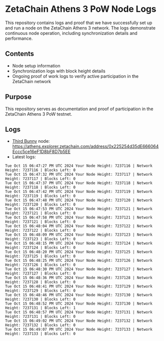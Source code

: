 # ZetaChain Athens 3 PoW Node Logs
This repository contains logs and proof that we have successfully set up and run a node on the ZetaChain Athens 3 network. The logs demonstrate continuous node operation, including synchronization details and performance.

## Contents
- Node setup information
- Synchronization logs with block height details
- Ongoing proof of work logs to verify active participation in the ZetaChain network

## Purpose
This repository serves as documentation and proof of participation in the ZetaChain Athens 3 PoW testnet.

## Logs

- [Third Bunny](https://thirdbunny.xyz/) node: https://athens.explorer.zetachain.com/address/0x225254d35dE666064Eccc5ce16eF1D8bF8D7b5EE
- Latest logs:
```
Tue Oct 15 06:47:27 PM UTC 2024 Your Node Height: 7237116 | Network Height: 7237116 | Blocks Left: 0
Tue Oct 15 06:47:32 PM UTC 2024 Your Node Height: 7237117 | Network Height: 7237117 | Blocks Left: 0
Tue Oct 15 06:47:37 PM UTC 2024 Your Node Height: 7237118 | Network Height: 7237118 | Blocks Left: 0
Tue Oct 15 06:47:42 PM UTC 2024 Your Node Height: 7237119 | Network Height: 7237119 | Blocks Left: 0
Tue Oct 15 06:47:48 PM UTC 2024 Your Node Height: 7237120 | Network Height: 7237120 | Blocks Left: 0
Tue Oct 15 06:47:53 PM UTC 2024 Your Node Height: 7237121 | Network Height: 7237121 | Blocks Left: 0
Tue Oct 15 06:47:58 PM UTC 2024 Your Node Height: 7237121 | Network Height: 7237121 | Blocks Left: 0
Tue Oct 15 06:48:04 PM UTC 2024 Your Node Height: 7237122 | Network Height: 7237122 | Blocks Left: 0
Tue Oct 15 06:48:09 PM UTC 2024 Your Node Height: 7237123 | Network Height: 7237123 | Blocks Left: 0
Tue Oct 15 06:48:15 PM UTC 2024 Your Node Height: 7237124 | Network Height: 7237124 | Blocks Left: 0
Tue Oct 15 06:48:20 PM UTC 2024 Your Node Height: 7237125 | Network Height: 7237125 | Blocks Left: 0
Tue Oct 15 06:48:25 PM UTC 2024 Your Node Height: 7237126 | Network Height: 7237126 | Blocks Left: 0
Tue Oct 15 06:48:30 PM UTC 2024 Your Node Height: 7237127 | Network Height: 7237127 | Blocks Left: 0
Tue Oct 15 06:48:36 PM UTC 2024 Your Node Height: 7237128 | Network Height: 7237128 | Blocks Left: 0
Tue Oct 15 06:48:41 PM UTC 2024 Your Node Height: 7237129 | Network Height: 7237129 | Blocks Left: 0
Tue Oct 15 06:48:46 PM UTC 2024 Your Node Height: 7237130 | Network Height: 7237130 | Blocks Left: 0
Tue Oct 15 06:48:52 PM UTC 2024 Your Node Height: 7237130 | Network Height: 7237131 | Blocks Left: 1
Tue Oct 15 06:48:57 PM UTC 2024 Your Node Height: 7237131 | Network Height: 7237131 | Blocks Left: 0
Tue Oct 15 06:49:02 PM UTC 2024 Your Node Height: 7237132 | Network Height: 7237132 | Blocks Left: 0
Tue Oct 15 06:49:07 PM UTC 2024 Your Node Height: 7237133 | Network Height: 7237133 | Blocks Left: 0
```
